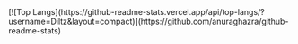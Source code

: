 
<div align="left">
[![Top Langs](https://github-readme-stats.vercel.app/api/top-langs/?username=Diltz&layout=compact)](https://github.com/anuraghazra/github-readme-stats)
</div>
